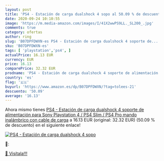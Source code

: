 ```yaml
---
layout: post
title: 'PS4 - Estación de carga dualshock 4 sopo al 50.09 % de descuento'
date: 2020-09-24 10:10:55
image: 'https://m.media-amazon.com/images/I/41X2wwPS9LL._SL200_.jpg'
comments: true
category: ofertas
author: ring
slug: 'B07DPFDWXN-es PS4 - Estación de carga dualshock 4 soporte de...'
sku: 'B07DPFDWXN-es'
tags: [ 'playstation','ps4', ]
actualPrice: 16.13 EUR
currency: EUR
price: 16.13
comparePrice: 32.32 EUR
prodname: 'PS4 - Estación de carga dualshock 4 soporte de alimentación para Sony Playstation 4 / PS4 Slim / PS4 Pro mando inalámbrico con cable de carga'
country: 'es'
flag: '🇪🇸'
buyurl: 'https://www.amazon.es/dp/B07DPFDWXN/?tag=tolees-21'
descuento: '50.09'
average: '16.13'
---
```


Ahora mismo tienes [PS4 - Estación de carga dualshock 4 soporte de alimentación para Sony Playstation 4 / PS4 Slim / PS4 Pro mando inalámbrico con cable de carga](https://www.amazon.es/dp/B07DPFDWXN/?tag=tolees-21) a 16.13 EUR (original: 32.32 EUR) (50.09 %  de descuento) en el siguiente enlace!

[![PS4 - Estación de carga dualshock 4 sopo](https://m.media-amazon.com/images/I/41X2wwPS9LL._SL200_.jpg)](https://www.amazon.es/dp/B07DPFDWXN/?tag=tolees-21)

🔎:


[🛒 Visítala!!!](https://www.amazon.es/dp/B07DPFDWXN/?tag=tolees-21)

